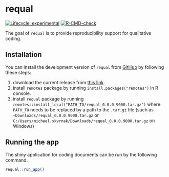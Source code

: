 
<!-- README.md is generated from README.Rmd. Please edit that file -->

# requal

<!-- badges: start -->

[![Lifecycle:
experimental](https://img.shields.io/badge/lifecycle-experimental-orange.svg)](https://lifecycle.r-lib.org/articles/stages.html#experimental)
[![R-CMD-check](https://github.com/RE-QDA/requal/workflows/R-CMD-check/badge.svg)](https://github.com/RE-QDA/requal/actions)
<!-- badges: end -->

The goal of `requal` is to provide reproducibility support for
qualitative coding.

## Installation

You can install the development version of `requal` from
[GitHub](https://github.com/) by following these steps:

1.  download the current release from [this
    link](https://github.com/RE-QDA/requal/releases).
2.  install `remotes` package by running `install.packages("remotes")`
    in R console.
3.  install `requal` package by running
    `remotes::install_local("PATH_TO/requal_0.0.0.9000.tar.gz")` where
    `PATH_TO` needs to be replaced by a path to the `.tar.gz` file (such
    as `~Downloads/requal_0.0.0.9000.tar.gz` or
    `C:/Users/michael.skvrnak/Downloads/requal_0.0.0.9000.tar.gz` on
    Windows)

## Running the app

The shiny application for coding documents can be run by the following
command.

``` r
requal::run_app()
```
